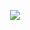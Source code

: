 <p align='center'>
    <img src="https://capsule-render.vercel.app/api?type=waving&color=auto&height=300&section=header&text=JinMyeong%20Seo&fontSize=90&animation=fadeIn&fontAlignY=30&desc=Passionate%20developer%20to%20turn%20ideas%20into%20impactful%20solutions🚀&descAlignY=51&descAlign=62"/>
</p>
